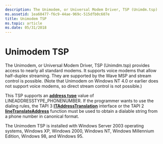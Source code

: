 ```yaml
---
description: The Unimodem, or Universal Modem Driver, TSP (Unimdm.tsp) provides access to nearly all standard modems.
ms.assetid: 1ea60477-f6c9-44ae-969c-515dfb0c607e
title: Unimodem TSP
ms.topic: article
ms.date: 05/31/2018
---
```


# Unimodem TSP

The Unimodem, or Universal Modem Driver, TSP (Unimdm.tsp) provides access to nearly all standard modems. It supports voice modems that allow half-duplex streaming. They are supported by the Wave MSP and stream control is possible. (Note that Unimodem on Windows NT 4.0 or earlier does not support voice modems, so direct stream control is not possible.)

This TSP supports an [**address type**](./lineaddresstype--constants.md) value of LINEADDRESSTYPE\_PHONENUMBER. If the programmer wants to use the dialing rules, the TAPI 3 [**ITAddressTranslation**](/windows/win32/api/tapi3if/nn-tapi3if-itaddresstranslation) interface or the TAPI 2 [**lineTranslateAddress**](/windows/win32/api/tapi/nf-tapi-linetranslateaddress) function must be used to obtain a dialable string from a phone number in canonical format.

The Unimodem TSP is installed with Windows Server 2003 operating systems, Windows XP, Windows 2000, Windows NT, Windows Millennium Edition, Windows 98, and Windows 95.

 

 
